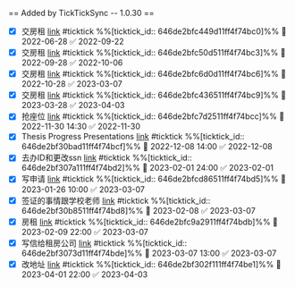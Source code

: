 == Added by TickTickSync -- 1.0.30 == 
- [x] 交房租  [link](https://ticktick.com/webapp/#p/646de2bfc1d0d11ff4f74bbf/tasks/646de2bfc449d11ff4f74bc0) #ticktick  %%[ticktick_id:: 646de2bfc449d11ff4f74bc0]%% 📅 2022-06-28 ✅ 2022-09-22
- [x] 交房租  [link](https://ticktick.com/webapp/#p/646de2bfc1d0d11ff4f74bbf/tasks/646de2bfc50d511ff4f74bc3) #ticktick  %%[ticktick_id:: 646de2bfc50d511ff4f74bc3]%% 📅 2022-09-28 ✅ 2022-10-06
- [x] 交房租  [link](https://ticktick.com/webapp/#p/646de2bfc1d0d11ff4f74bbf/tasks/646de2bfc6d0d11ff4f74bc6) #ticktick  %%[ticktick_id:: 646de2bfc6d0d11ff4f74bc6]%% 📅 2022-10-28 ✅ 2023-03-07
- [x] 交房租  [link](https://ticktick.com/webapp/#p/646de2bfc1d0d11ff4f74bbf/tasks/646de2bfc436511ff4f74bc9) #ticktick  %%[ticktick_id:: 646de2bfc436511ff4f74bc9]%% 📅 2023-03-28 ✅ 2023-04-03
- [x] 抢座位  [link](https://ticktick.com/webapp/#p/646de2bfc1d0d11ff4f74bbf/tasks/646de2bfc7d2511ff4f74bcc) #ticktick  %%[ticktick_id:: 646de2bfc7d2511ff4f74bcc]%% 📅 2022-11-30 14:30 ✅ 2022-11-30
- [x] Thesis Progress Presentations  [link](https://ticktick.com/webapp/#p/646de2bfc1d0d11ff4f74bbf/tasks/646de2bf30bad11ff4f74bcf) #ticktick  %%[ticktick_id:: 646de2bf30bad11ff4f74bcf]%% 📅 2022-12-08 14:00 ✅ 2022-12-08
- [x] 去办ID和更改ssn  [link](https://ticktick.com/webapp/#p/646de2bfc1d0d11ff4f74bbf/tasks/646de2bf307a111ff4f74bd2) #ticktick  %%[ticktick_id:: 646de2bf307a111ff4f74bd2]%% 📅 2023-02-01 24:00 ✅ 2023-02-01
- [x] 写申请  [link](https://ticktick.com/webapp/#p/646de2bfc1d0d11ff4f74bbf/tasks/646de2bfcd86511ff4f74bd5) #ticktick  %%[ticktick_id:: 646de2bfcd86511ff4f74bd5]%% 📅 2023-01-26 10:00 ✅ 2023-03-07
- [x] 签证的事情跟学校老师  [link](https://ticktick.com/webapp/#p/646de2bfc1d0d11ff4f74bbf/tasks/646de2bf30b8511ff4f74bd8) #ticktick  %%[ticktick_id:: 646de2bf30b8511ff4f74bd8]%% 📅 2023-02-08 ✅ 2023-03-07
- [x] 房租  [link](https://ticktick.com/webapp/#p/646de2bfc1d0d11ff4f74bbf/tasks/646de2bfc9a2911ff4f74bdb) #ticktick  %%[ticktick_id:: 646de2bfc9a2911ff4f74bdb]%% 📅 2023-02-09 22:00 ✅ 2023-03-07
- [x] 写信给租房公司  [link](https://ticktick.com/webapp/#p/646de2bfc1d0d11ff4f74bbf/tasks/646de2bf3073d11ff4f74bde) #ticktick  %%[ticktick_id:: 646de2bf3073d11ff4f74bde]%% 📅 2023-03-07 13:00 ✅ 2023-03-07
- [x] 改地址  [link](https://ticktick.com/webapp/#p/646de2bfc1d0d11ff4f74bbf/tasks/646de2bf302f111ff4f74be1) #ticktick  %%[ticktick_id:: 646de2bf302f111ff4f74be1]%% 📅 2023-04-01 22:00 ✅ 2023-04-03